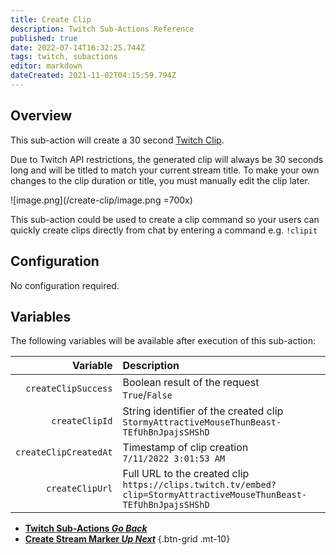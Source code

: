 ```yaml
---
title: Create Clip
description: Twitch Sub-Actions Reference
published: true
date: 2022-07-14T16:32:25.744Z
tags: twitch, subactions
editor: markdown
dateCreated: 2021-11-02T04:15:59.794Z
---
```


## Overview

This sub-action will create a 30 second [Twitch Clip](https://help.twitch.tv/s/article/how-to-use-clips?language=en_US).

Due to Twitch API restrictions, the generated clip will always be 30 seconds long and will be titled to match your current stream title. 
To make your own changes to the clip duration or title, you must manually edit the clip later.

![image.png](/create-clip/image.png =700x)

This sub-action could be used to create a clip command so your users can quickly create clips directly from chat by entering a command e.g. `!clipit`

## Configuration
No configuration required.

## Variables
The following variables will be available after execution of this sub-action:

| Variable | Description |
| -------------:|:------|
| `createClipSuccess` | Boolean result of the request <br> `True`/`False`
| `createClipId` | String identifier of the created clip <br> `StormyAttractiveMouseThunBeast-TEfUhBnJpajsSHShD`
| `createClipCreatedAt` | Timestamp of clip creation <br> `7/11/2022 3:01:53 AM`
| `createClipUrl` | Full URL to the created clip <br>  `https://clips.twitch.tv/embed?clip=StormyAttractiveMouseThunBeast-TEfUhBnJpajsSHShD`

    
- [<i class="mdi mdi-chevron-left"></i>**Twitch Sub-Actions *Go Back***](/en/Sub-Actions/Twitch)
- [<i class="mdi mdi-twitch text--twitch"></i>**Create Stream Marker *Up Next***](/en/Sub-Actions/Twitch/Create-Stream-Marker)
{.btn-grid .mt-10}